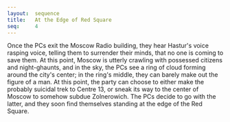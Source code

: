 ```yaml
---
layout:  sequence
title:   At the Edge of Red Square
seq:     4
---
```


Once the PCs exit the Moscow Radio building, they hear Hastur's voice rasping voice,
telling them to surrender their minds, that no one is coming to save them.
At this point, Moscow is utterly crawling with possessed citizens and night-ghaunts,
and in the sky, the PCs see a ring of cloud forming around the city's center;
in the ring's middle, they can barely make out the figure of a man.
At this point, the party can choose to either make the probably suicidal trek to Centre 13,
or sneak its way to the center of Moscow to somehow subdue Zolnerowich.
The PCs decide to go with the latter,
and they soon find themselves standing at the edge of the Red Square.


